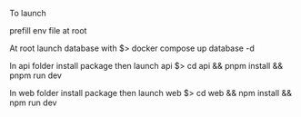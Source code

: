 To launch

prefill env file at root

At root launch database with
$> docker compose up database -d

In api folder install package then launch api
$> cd api && pnpm install && pnpm run dev

In web folder install package then launch web
$> cd web && npm install && npm run dev